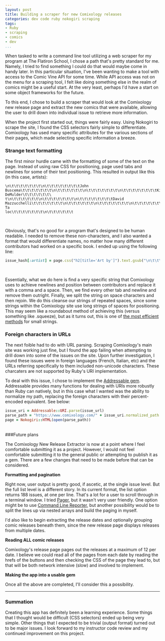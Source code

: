 ```yaml
---
layout: post
title: Building a scraper for new Comixology releases
categories: dev code ruby nokogiri scraping
tags:
- Ruby
- scraping
- comics
- dev
...
```


When tasked to write a command line tool utilizing a web scraper for my program at The Flatiron School, I chose a path that's pretty standard for me. Namely, I tried to find something I could do that would maybe come in handy later. In this particular situation, I've been wanting to make a tool with access to the Comic Vine API for some time. While API access was not on the menu for a scraping tool, I felt like doing something else in the realm of comics might be a useful start. At the very least, perhaps I'd have a start on some object frameworks for the future.

To this end, I chose to build a scraper that would look at the Comixology new release page and extract the new comics that were available, allowing the user to drill down into individual issue to retrieve more information. 

When the project first started out, things were fairly easy. Using Nokogiri to scrape the site, I found the CSS selectors fairly simple to differentiate. Comixology has used many specific attributes for the various sections of their pages, which made selecting specific information a breeze.

### Strange text formatting

The first minor hurdle came with the formatting of some of the text on the page. Instead of using raw CSS for positioning, page used tabs and newlines for some of their text positioning. This resulted in output like this (in this case, artists): 

```
\n\t\t\t\t\t\t\t\n\t\t\t\t\t\t\t\tJohn Buscema\t\t\t\t\t\t\t\n\t\t\t\t\t\t\n\t\t\t\t\t\t\t\n\t\t\t\t\t\t\t\tKim DeMulder\t\t\t\t\t\t\
t\n\t\t\t\t\t\t\n\t\t\t\t\t\t\t\n\t\t\t\t\t\t\t\tDavid Mazzucchelli\t\t\t\t\t\t\t\n\t\t\t\t\t\t\n\t\t\t\t\t\t\t\n\t\t\t\t\t\t\t\tGerry Ta
loc\t\t\t\t\t\t\t\n\t\t\t\t\t\t
```
<br>

Obviously, that's no good for a program that's designed to be human readable. I needed to remove these non-characters, and I also wanted a format that would differentiate names, no matter how many different contributors had worked on a specific book. I ended up using the following line:

```ruby
issue_hash[:artist] = page.css("h2[title='Art by']").text.gsub("\n\t\t\t\t\t\t\n\t\t\t\t\t\t\t\n", ", ").gsub("\t", "").gsub("\n", "").split.join(" ")
```
<br>

Essentially, what we do here is find a very specific string that Comixology uses to achieve newlines and position between contributors and replace it with a comma and a space. Then, we find every other tab and newline and remove them outright. Finally, we split the string on space characters and then rejoin. We do this cleanse our strings of repeated spaces, since some strings within the Comixology site use long strings of spaces for positioning. This may seem like a roundabout method of achieving this (versus something like .squeeze), but as it turns out, this is one of [the most efficient methods](http://stackoverflow.com/questions/4907068/how-do-i-remove-repeated-spaces-in-a-string) for small strings.

### Foreign characters in URLs

The next foible had to do with URL parsing. Scraping Comixology's main site was working just fine, but I found the app failing when attempting to drill down into some of the issues on the site. Upon further investigation, I found these issues were in foreign languages (French, Italian, etc) and the URLs referring specifically to them included non-unicode characters. These charcaters are not supported by Ruby's URI implementation.

To deal with this issue, I chose to implement the [Addressable gem](https://github.com/sporkmonger/addressable). Addressable provides many functions for dealing with URIs more robustly than Ruby can natively, but in this case what I wanted was the ability to normalize my path, replacing the foreign characters with their percent-encoded equivalent. See below:

```ruby
issue_uri = Addressable::URI.parse(issue_url)
parse_path = "https://www.comixology.com/" + issue_uri.normalized_path
page = Nokogiri::HTML(open(parse_path))
```

<br>
###Future plans

The Comixology New Release Extractor is now at a point where I feel comfortable submitting it as a project. However, I would not feel comfortable submitting it to the general public or attempting to publish it as a gem. There are a few changes that need to be made before that can be considered.

**Formatting and pagination**

Right now, user output is pretty good, if ascetic, at the single issue level. But the full list level is a different story. In its current format, the list option returns 188 issues, at one per line. That's a lot for a user to scroll through in a terminal window. I tried [Pager](https://github.com/sferik/pager), but it wasn't very user friendly. One option might be to use [Command Line Reporter](https://github.com/wbailey/command_line_reporter), but another possibility would be to split the lines up via nested arrays and build the paging in myself.

I'd also like to begin extracting the release dates and optionally grouping comic releases beneath them, since the new release page displays releases from multiple dates.

**Reading ALL comic releases**

Comixology's release page pages out the releases at a maximum of 12 per date. I believe we could read all of the pages from each date by reading the hrefs of the buttons and then checking the CSS of the page they lead to, but that will be both network intensive (slow) and involved to implement.

**Making the app into a usable gem**

Once all the above are completed, I'll consider this a possibility.

-----

### Summation

Creating this app has definitely been a learning experience. Some things that I thought would be difficult (CSS selectors) ended up being very simple. Other things that I expected to be trivial (output format) turned out to be major issues. I look forward to my instructor code review and my continued improvement on this project.